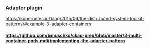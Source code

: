 ### Adapter plugin
https://kubernetes.io/blog/2015/06/the-distributed-system-toolkit-patterns/#example-3-adapter-containers


#### https://github.com/bmuschko/ckad-prep/blob/master/3-multi-container-pods.md#implementing-the-adapter-pattern

